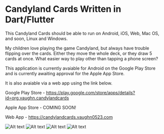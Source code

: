 # Candyland Cards Written in Dart/Flutter

This Candyland Cards should be able to run on Android, iOS, Web, Mac OS, and soon, Linux and Windows.

My children love playing the game Candyland, but always have trouble flipping over the cards. Either they move the whole deck, or they draw 5 cards at once. What easier way to play other than tapping a phone screen?

This application is currently avaiable for Android on the Google Play Store and is currently awaiting approval for the Apple App Store.

It is also avaiable via a web app using the link below.

Google Play Store - https://play.google.com/store/apps/details?id=org.vaughn.candylandcards

Apple App Store - COMING SOON!

Web App - https://candylandcards.vaughn0523.com

![Alt text](candyland_cards_1.png?raw=true "Title")
![Alt text](candyland_cards_2.png?raw=true "Title")
![Alt text](candyland_cards_3.png?raw=true "Title")
![Alt text](candyland_cards_4.png?raw=true "Title")
